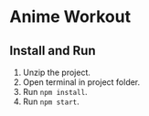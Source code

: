 # Anime Workout

## Install and Run

1. Unzip the project.
2. Open terminal in project folder.
3. Run `npm install`.
4. Run `npm start`.
